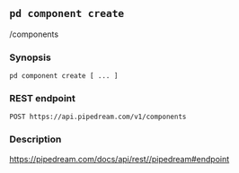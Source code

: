 ## `pd component create`

/components

### Synopsis

    pd component create [ ... ]

### REST endpoint

    POST https://api.pipedream.com/v1/components

### Description

https://pipedream.com/docs/api/rest//pipedream#endpoint

